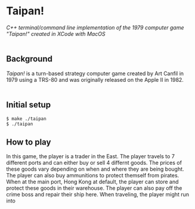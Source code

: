 # Taipan!
*C++ terminal/command line implementation of the 1979 computer game "Taipan!" created in XCode with MacOS* <br><br>

## Background
*Taipan!* is a turn-based strategy computer game created by Art Canfil in 1979 using a TRS-80 and was originally released on the Apple II in 1982.
<br><br>

## Initial setup
```
$ make ./taipan
$ ./taipan
```

## How to play
In this game, the player is a trader in the East. The player travels to 7 different ports and can either buy or sell 4 differnt goods. The prices of these goods vary depending on when and where they are being bought. The player can also buy ammunitions to protect themself from pirates. When at the main port, Hong Kong at default, the player can store and protect these goods in their warehouse. The player can also pay off the crime boss and repair their ship here. When traveling, the player might run into 

